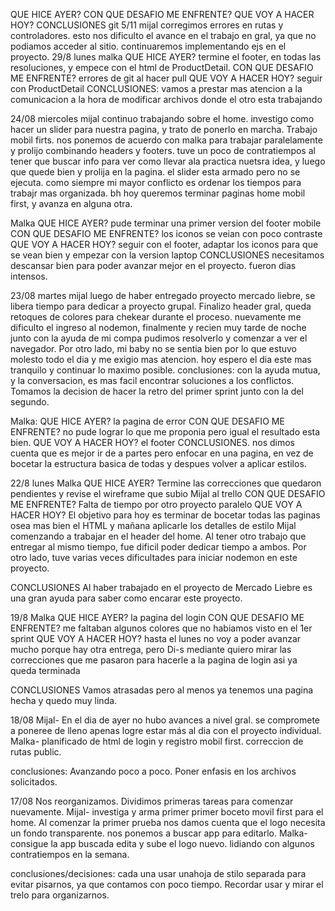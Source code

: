  QUE HICE AYER?
 CON QUE DESAFIO ME ENFRENTE?
 QUE VOY A HACER HOY?
 CONCLUSIONES
git 
5/11
mijal
corregimos errores en rutas y controladores.
esto nos dificulto el avance en el trabajo en gral, ya que no podiamos acceder al sitio.
continuaremos implementando ejs en el proyecto.
29/8 lunes
malka
 QUE HICE AYER? termine el footer, en todas las resoluciones, y empece con el html de ProductDetail.
 CON QUE DESAFIO ME ENFRENTE? errores de git al hacer pull
 QUE VOY A HACER HOY? seguir con ProductDetail
 CONCLUSIONES: vamos a prestar mas atencion a la comunicacion a la hora de modificar archivos donde el otro esta trabajando

 
24/08 miercoles
mijal
continuo trabajando sobre el home. investigo como hacer un slider para nuestra pagina, y trato de ponerlo en marcha. Trabajo mobil firts.
nos ponemos de acuerdo con malka para trabajar paralelamente y prolijo combinando headers y footers.
tuve un poco de contratiempos al tener que buscar info para ver como llevar ala practica  nuetsra idea, y luego que quede bien y prolija en la pagina.
el slider esta armado pero no se ejecuta.
 como siempre mi mayor conflicto es ordenar los tiempos para trabajr mas organizada.
bh hoy queremos terminar paginas home mobil first, y avanza en alguna otra.

Malka
 QUE HICE AYER? pude terminar una primer version del footer mobile
 CON QUE DESAFIO ME ENFRENTE? los iconos se veian con poco contraste
 QUE VOY A HACER HOY? seguir con el footer, adaptar los iconos para que se vean bien y empezar con la version laptop
 CONCLUSIONES necesitamos descansar bien para poder avanzar mejor en el proyecto. fueron dias intensos. 


23/08 martes
mijal
luego de haber entregado proyecto mercado liebre, se libera tiempo para dedicar a proyecto grupal. Finalizo header gral, queda retoques de colores para chekear durante el proceso.
nuevamente me dificulto el ingreso al nodemon, finalmente y recien muy tarde de noche junto con la ayuda de mi compa pudimos resolverlo y comenzar a ver el navegador. Por otro lado, mi baby no se sentia bien por lo que estuvo molesto todo el dia y me exigio mas atencion.
hoy espero el dia este mas tranquilo y continuar lo maximo posible.
conclusiones:
con la ayuda mutua, y la conversacion, es mas facil encontrar soluciones a los conflictos.
Tomamos la decision de hacer la retro del primer sprint junto con la del segundo. 

Malka: 
 QUE HICE AYER? la pagina de error
 CON QUE DESAFIO ME ENFRENTE? no pude lograr lo que me proponia pero igual el resultado esta bien. 
 QUE VOY A HACER HOY? el footer
 CONCLUSIONES. nos dimos cuenta que es mejor ir de a partes pero enfocar en una pagina, en vez de bocetar la estructura basica de todas y despues volver a aplicar estilos. 


22/8 lunes
Malka
 QUE HICE AYER? Termine las correcciones que quedaron pendientes y revise el wireframe que subio Mijal al trello
 CON QUE DESAFIO ME ENFRENTE? Falta de tiempo por otro proyecto paralelo
 QUE VOY A HACER HOY? El objetivo para hoy es terminar de bocetar todas las paginas osea mas bien el HTML y mañana aplicarle los detalles de estilo
 Mijal 
 comenzando a trabajar en el header del home. 
 Al tener otro trabajo que entregar al mismo tiempo, fue dificil poder dedicar tiempo a ambos.
 Por otro lado, tuve varias veces dificultades para iniciar nodemon en este proyecto.

 CONCLUSIONES
 Al haber trabajado en el proyecto de Mercado Liebre es una gran ayuda para saber como encarar este proyecto.


19/8
Malka 
QUE HICE AYER? la pagina del login
CON QUE DESAFIO ME ENFRENTE? me faltaban algunos colores que no habiamos visto en el 1er sprint
QUE VOY A HACER HOY? hasta el lunes no voy a poder avanzar mucho porque hay otra entrega, pero Di-s mediante quiero mirar las correcciones que me pasaron para hacerle a la pagina de login asi ya queda terminada

CONCLUSIONES Vamos atrasadas pero al menos ya tenemos una pagina hecha y quedo muy linda.         



18/08
 Mijal- En el dia de ayer no hubo avances a nivel gral.
        se compromete a poneree de lleno apenas logre estar más al dia con el proyecto individual.    
 Malka- planificado de html de login y registro mobil first.
        correccion de rutas public.

conclusiones: Avanzando poco a poco. Poner enfasis en los archivos solicitados.


17/08 
Nos reorganizamos. Dividimos primeras tareas para comenzar nuevamente.
Mijal- investiga y arma primer primer boceto movil first para el home.
    Al comenzar la primer prueba nos damos cuenta que el logo necesita un fondo transparente.
    nos ponemos a buscar app para editarlo.
Malka-consigue la app buscada edita y sube el logo nuevo.
    lidiando con algunos contratiempos en la semana. 

 conclusiones/decisiones:
 cada una usar unahoja de stilo separada para evitar pisarnos, ya que contamos con poco tiempo.
 Recordar usar y mirar el trelo para organizarnos.

 
